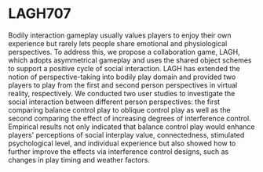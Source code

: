 # LAGH707
Bodily interaction gameplay usually values players to enjoy their own experience but rarely lets people share emotional and physiological perspectives. To address this, we propose a collaboration game, LAGH, which adopts asymmetrical gameplay and uses the shared object schemes to support a positive cycle of social interaction. LAGH has extended the notion of perspective-taking into bodily play domain and provided two players to play from the first and second person perspectives in virtual reality, respectively. We conducted two user studies to investigate the social interaction between different person perspectives: the first comparing balance control play to oblique control play as well as the second comparing the effect of increasing degrees of interference control. Empirical results not only indicated that balance control play would enhance players' perceptions of social interplay value, connectedness, stimulated psychological level, and individual experience but also showed how to further improve the effects via interference control designs, such as changes in play timing and weather factors.
